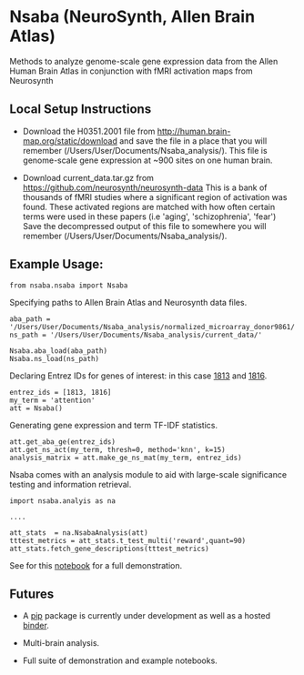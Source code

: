# Nsaba (NeuroSynth, Allen Brain Atlas)

Methods to analyze genome-scale gene expression data from the Allen Human Brain Atlas in conjunction with fMRI activation maps from Neurosynth


## Local Setup Instructions

- Download the H0351.2001 file from http://human.brain-map.org/static/download and save the file in a place that you will remember (/Users/User/Documents/Nsaba_analysis/).
This file is genome-scale gene expression at ~900 sites on one human brain.

- Download current_data.tar.gz from https://github.com/neurosynth/neurosynth-data This is a bank of thousands of fMRI studies where a significant region of activation was found. These activated regions are matched with how often certain terms were used in these papers (i.e 'aging', 'schizophrenia', 'fear')
Save the decompressed output of this file to somewhere you will remember (/Users/User/Documents/Nsaba_analysis/).


## Example Usage:

    from nsaba.nsaba import Nsaba

Specifying paths to Allen Brain Atlas and Neurosynth data files.

    aba_path = '/Users/User/Documents/Nsaba_analysis/normalized_microarray_donor9861/'
    ns_path = '/Users/User/Documents/Nsaba_analysis/current_data/'

    Nsaba.aba_load(aba_path)
    Nsaba.ns_load(ns_path)

Declaring Entrez IDs for genes of interest: in this case [1813](http://www.ncbi.nlm.nih.gov/gene/?term=1813) and 
[1816](http://www.ncbi.nlm.nih.gov/gene/?term=1816).

    entrez_ids = [1813, 1816]
	my_term = 'attention'
    att = Nsaba()


Generating gene expression and term TF-IDF statistics.

    att.get_aba_ge(entrez_ids)
    att.get_ns_act(my_term, thresh=0, method='knn', k=15)
    analysis_matrix = att.make_ge_ns_mat(my_term, entrez_ids)
    
Nsaba comes with an analysis module to aid with large-scale significance testing and information
retrieval.

    import nsaba.analyis as na
     
    ....
    
    att_stats  = na.NsabaAnalysis(att)
    tttest_metrics = att_stats.t_test_multi('reward',quant=90)
    att_stats.fetch_gene_descriptions(tttest_metrics)
    
See for this [notebook](https://github.com/voytekresearch/nsaba/blob/master/notebooks/demos/Nsaba_Demonstration.ipynb) for a full demonstration.    

## Futures

 * A [pip](https://pypi.python.org/pypi/pip) package is currently under development as well as a 
 hosted [binder](http://mybinder.org/).
 
 * Multi-brain analysis.
 
 * Full suite of demonstration and example notebooks.


